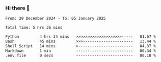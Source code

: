 ### Hi there 👋

<!--
**ututono/ututono** is a ✨ _special_ ✨ repository because its `README.md` (this file) appears on your GitHub profile.

Here are some ideas to get you started:

- 🔭 I’m currently working on ...
- 🌱 I’m currently learning ...
- 👯 I’m looking to collaborate on ...
- 🤔 I’m looking for help with ...
- 💬 Ask me about ...
- 📫 How to reach me: ...
- 😄 Pronouns: ...
- ⚡ Fun fact: ...
-->



<!--START_SECTION:waka-->

```txt
From: 29 December 2024 - To: 05 January 2025

Total Time: 5 hrs 36 mins

Python         4 hrs 34 mins   >>>>>>>>>>>>>>>>>>>>-----   81.67 %
Bash           45 mins         >>>----------------------   13.44 %
Shell Script   14 mins         >------------------------   04.37 %
Markdown       1 min           -------------------------   00.34 %
.env file      0 secs          -------------------------   00.10 %
```

<!--END_SECTION:waka-->

